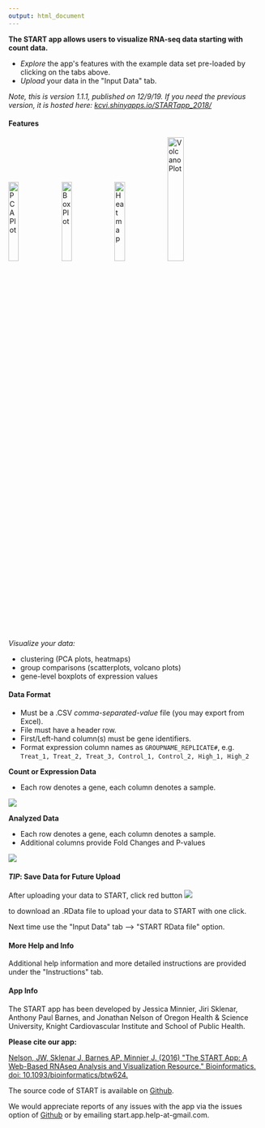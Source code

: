 ```yaml
---
output: html_document
---
```


**The START app allows users to visualize RNA-seq data starting with count data.**

- *Explore* the app's features with the example data set pre-loaded by clicking on the tabs above.
- *Upload* your data in the "Input Data" tab.

*Note, this is version 1.1.1, published on 12/9/19. If you need the previous version, it is hosted here: [kcvi.shinyapps.io/STARTapp_2018/](https://kcvi.shinyapps.io/STARTapp_2018/)*

#### <a name="features"></a> Features

<img src="explot_pca.png" alt="PCA Plot" style="width: 20%"/>
<img src="explot_boxplot.png" alt="Box Plot" style="width: 20%"/>
<img src="explot_heatmap.png" alt="Heatmap" style="width: 20%"/>
<img src="explot_volcano.png" alt="Volcano Plot" style="width: 25%"/>

*Visualize your data:*

- clustering (PCA plots, heatmaps)
- group comparisons (scatterplots, volcano plots)
- gene-level boxplots of expression values

#### <a name="dataformats"></a> Data Format

- Must be a .CSV *comma-separated-value* file (you may export from Excel).
- File must have a header row.
- First/Left-hand column(s) must be gene identifiers.
- Format expression column names as `GROUPNAME_REPLICATE#`, e.g. `Treat_1, Treat_2, Treat_3, Control_1, Control_2, High_1, High_2`


**Count or Expression Data**
- Each row denotes a gene, each column denotes a sample.

![](examplecounts.png)

**Analyzed Data**
- Each row denotes a gene, each column denotes a sample.
- Additional columns provide Fold Changes and P-values

![](exampleanalysisdata.png)

#### <a name="savedata"></a> *TIP*: Save Data for Future Upload

After uploading your data to START, click red button
![](ex_click_rdata.png)

to download an .RData file to upload your data to START with one click.

Next time use the "Input Data" tab --> "START RData file" option.


#### <a name="help"></a> More Help and Info

Additional help information and more detailed instructions are provided under the "Instructions" tab.

#### App Info

The START app has been developed by Jessica Minnier, Jiri Sklenar, Anthony Paul Barnes, and Jonathan Nelson
of Oregon Health & Science University, Knight Cardiovascular Institute and School of Public Health.


**Please cite our app:**

[Nelson, JW, Sklenar J, Barnes AP, Minnier J. (2016) "The START App: A Web-Based RNAseq Analysis and Visualization Resource." Bioinformatics.  doi: 10.1093/bioinformatics/btw624.](http://bioinformatics.oxfordjournals.org/content/early/2016/09/27/bioinformatics.btw624.abstract)

The source code of START is available on [Github](https://github.com/jminnier/STARTapp).

We would appreciate reports of any issues with the app via the issues option of 
[Github](https://github.com/jminnier/STARTapp) or by emailing start.app.help-at-gmail.com.


